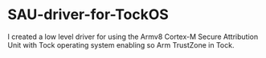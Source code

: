 # SAU-driver-for-TockOS
I created a low level driver for using the Armv8 Cortex-M Secure Attribution Unit with Tock operating system enabling so Arm TrustZone in Tock.
